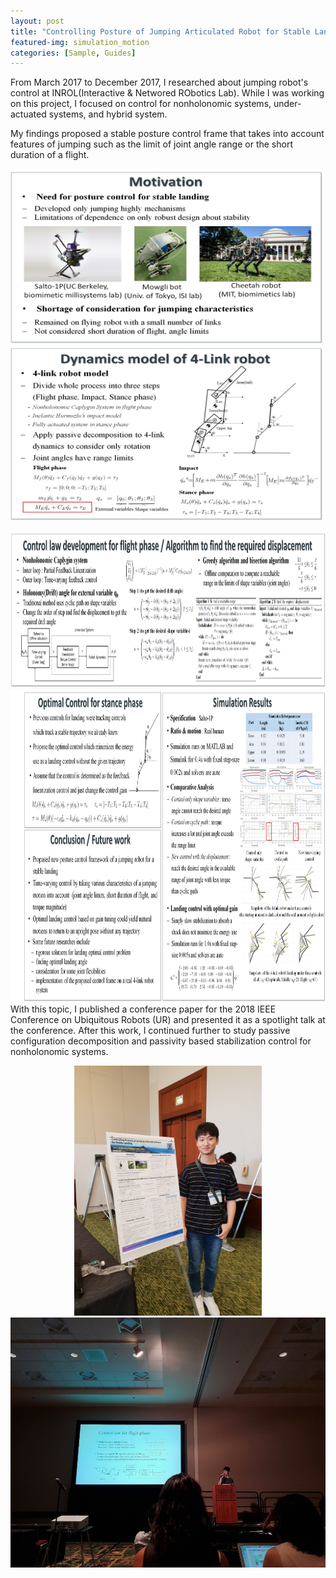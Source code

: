 ```yaml
---
layout: post
title: "Controlling Posture of Jumping Articulated Robot for Stable Landing"
featured-img: simulation_motion
categories: [Sample, Guides]
---
```


From March 2017 to December 2017, I researched about jumping robot's control at INROL(Interactive & Networed RObotics Lab). While I was working on this project, I focused on control for nonholonomic systems, under-actuated systems, and hybrid system. 

My findings proposed a stable posture control frame that takes into account features of jumping such as the limit of joint angle range or the short duration of a flight.
<!--
<p align="center">
  <img src="/assets/jumping/poster1.jpg" width="500" height="500">
</p>
<p align="center">
  <img src="/assets/jumping/poster2.jpg" height="300">
</p>
-->

<img src="/assets/jumping/poster1.jpg"  alt="poster1" width="500" height="280">  <img src="/assets/jumping/poster2.jpg" width="500" height="280">

<img src="/assets/jumping/poster3.jpg"  alt="poster3" width="1000" height="250"> 

<img src="/assets/jumping/poster456.jpg" width="1000" height="500">
<!--
![poster3](/assets/jumping/poster3.jpg =100x20)  ![poster4](/assets/jumping/poster4.jpg){: width="50" height="50"}
-->
With this topic, I published a conference paper for the 2018 IEEE Conference on Ubiquitous Robots (UR) and presented it as a spotlight talk at the conference. After this work, I continued further to study passive configuration decomposition and passivity based stabilization control for nonholonomic systems. 

<p align="center">
<img src="/assets/jumping/ur1.jpg" height="400"> <img src="/assets/jumping/ur2.jpg" height="400">
</p>
<!--
![ur1](/assets/jumping/ur1.jpg)  ![ur2](/assets/jumping/ur2.jpg)
-->

